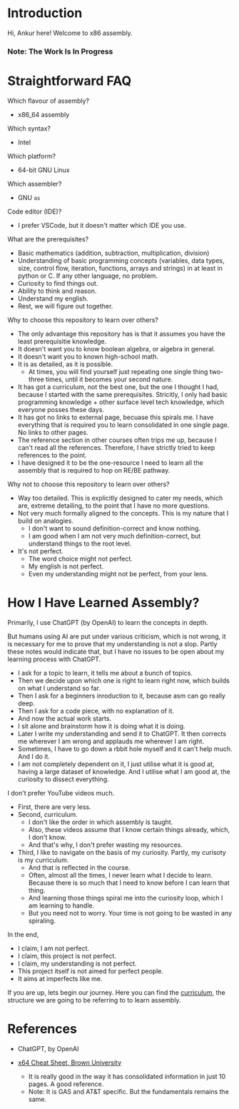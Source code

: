 # Introduction

Hi, Ankur here! Welcome to x86 assembly.

### Note: The Work Is In Progress

# Straightforward FAQ

Which flavour of assembly?
  - x86_64 assembly

Which syntax?
  - Intel

Which platform?
  - 64-bit GNU Linux

Which assembler?
  - GNU `as`

Code editor (IDE)?
  - I prefer VSCode, but it doesn't matter which IDE you use.

What are the prerequisites?
  - Basic mathematics (addition, subtraction, multiplication, division)
  - Understanding of basic programming concepts (variables, data types, size, control flow, iteration, functions, arrays and strings) in at least in python or C. If any other language, no problem.
  - Curiosity to find things out.
  - Ability to think and reason.
  - Understand my english.
  - Rest, we will figure out together.

Why to choose this repository to learn over others?
  - The only advantage this repository has is that it assumes you have the least prerequisitie knowledge.
  - It doesn't want you to know boolean algebra, or algebra in general.
  - It doesn't want you to known high-school math.
  - It is as detailed, as it is possible.
    - At times, you will find yourself just repeating one single thing two-three times, until it becomes your second nature.
  - It has got a curriculum, not the best one, but the one I thought I had, because I started with the same prerequisites. Stricitly, I only had basic programming knowledge + other surface level tech knowledge, which everyone posses these days.
  - It has got no links to external page, becuase this spirals me. I have everything that is required you to learn consolidated in one single page. No links to other pages.
  - The reference section in other courses often trips me up, because I can't read all the references. Therefore, I have strictly tried to keep references to the point.
  - I have designed it to be the one-resource I need to learn all the assembly that is required to hop on RE/BE pathway.

Why not to choose this repository to learn over others?
  - Way too detailed. This is explicitly designed to cater my needs, which are, extreme detailing, to the point that I have no more questions.
  - Not very much formally aligned to the concepts. This is my nature that I build on analogies.
    - I don't want to sound definition-correct and know nothing.
    - I am good when I am not very much definition-correct, but understand things to the root level.
  - It's not perfect.
    - The word choice might not perfect.
    - My english is not perfect.
    - Even my understanding might not be perfect, from your lens.

# How I Have Learned Assembly?

Primarily, I use ChatGPT (by OpenAI) to learn the concepts in depth.

But humans using AI are put under various criticism, which is not wrong, it is necessary for me to prove that my understanding is not a slop. Partly these notes would indicate that, but I have no issues to be open about my learning process with ChatGPT.
  - I ask for a topic to learn, it tells me about a bunch of topics.
  - Then we decide upon which one is right to learn right now, which builds on what I understand so far.
  - Then I ask for a beginners inroduction to it, because asm can go really deep.
  - Then I ask for a code piece, with no explanation of it.
  - And now the actual work starts.
  - I sit alone and brainstorm how it is doing what it is doing.
  - Later I write my understanding and send it to ChatGPT. It then corrects me wherever I am wrong and applauds me wherever I am right.
  - Sometimes, I have to go down a rbbit hole myself and it can't help much. And I do it.
  - I am not completely dependent on it, I just utilise what it is good at, having a large dataset of knowledge. And I utilise what I am good at, the curiosity to dissect everything.

I don't prefer YouTube videos much.
  - First, there are very less.
  - Second, curriculum.
    - I don't like the order in which assembly is taught.
    - Also, these videos assume that I know certain things already, which, I don't know.
    - And that's why, I don't prefer wasting my resources.
  - Third, I like to navigate on the basis of my curiosity. Partly, my curisoty is my curriculum.
    - And that is reflected in the course.
    - Often, almost all the times, I never learn what I decide to learn. Because there is so much that I need to know before I can learn that thing.
    - And learning those things spiral me into the curiosity loop, which I am learning to handle.
    - But you need not to worry. Your time is not going to be wasted in any spiraling.

In the end,
  - I claim, I am not perfect.
  - I claim, this project is not perfect.
  - I claim, my understanding is not perfect.
  - This project itself is not aimed for perfect people.
  - It aims at imperfects like me.

If you are up, lets begin our journey. Here you can find the [curriculum](./CURRICULUM.md), the structure we are going to be referring to to learn assembly.

# References

+ ChatGPT, by OpenAI

+ [x64 Cheat Sheet, Brown University](https://cs.brown.edu/courses/cs033/docs/guides/x64_cheatsheet.pdf)
  + It is really good in the way it has consolidated information in just 10 pages. A good reference.
  + Note: It is GAS and AT&T specific. But the fundamentals remains the same.
